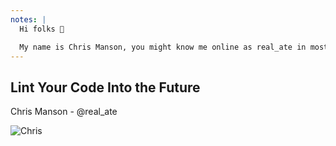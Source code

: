 ```yaml
---
notes: |
  Hi folks 👋

  My name is Chris Manson, you might know me online as real_ate in most places SLIDE
---
```


## Lint Your Code Into the Future <!-- .element style="position: initial; width: 50%" -->

<div>Chris Manson - @real_ate</div> <!-- .element style="text-align: left" -->

![Chris](/images/chris.jpg) <!-- .element style="height: 320px; position: absolute; right: 0; top: 200px;" -->
